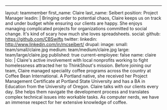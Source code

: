 ---
layout: teammember
first_name: Claire
last_name: Seibert
position: Project Manager
leadin: |
  Bringing order to potential chaos, Claire keeps us on track and under budget while ensuring our clients are happy. She enjoys managing complicated projects for organizations committed to social change. It's kind of scary how much she loves spreadsheets.
social:
  github: https://github.com/CBSwifts
  twitter:
  linkedin: http://www.linkedin.com/in/mcseibert/
  drupal:
image:
  small: team/small/claire.jpg
  medium: team/medium/claire.jpg
  large: team/large/claire.jpg
published: true
current-employee: false
name: claire
bio: |
  Claire's active involvement with local nonprofits working to fight homelessness attracted her to ThinkShout's mission. Before joining our team, Claire managed speciality coffee programs across the country at Coffee Bean International. A Portland native, she received her Project Management Certificate at Portland State University and has a BA in Education from the University of Oregon. Claire talks with our clients every day. She helps them navigate the development process and translates complex technical issues into workable tasks. As computer nerds, we have an immense respect for her extensive knowledge of coffee.
